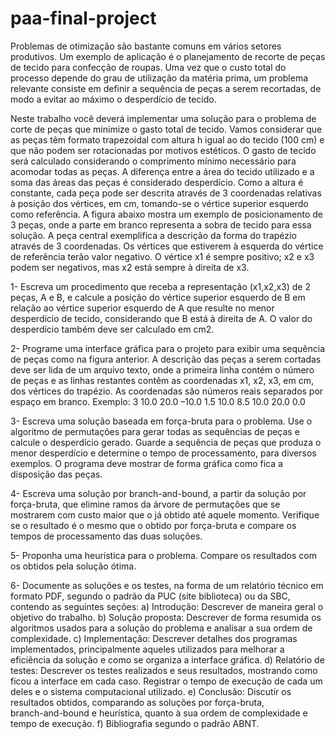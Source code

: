 # paa-final-project

Problemas de otimização são bastante comuns em vários setores produtivos. Um exemplo de
aplicação é o planejamento de recorte de peças de tecido para confecção de roupas. Uma vez
que o custo total do processo depende do grau de utilização da matéria prima, um problema
relevante consiste em definir a sequência de peças a serem recortadas, de modo a evitar ao
máximo o desperdício de tecido.  

Neste trabalho você deverá implementar uma solução para o problema de corte de peças que
minimize o gasto total de tecido. Vamos considerar que as peças têm formato trapezoidal com
altura h igual ao do tecido (100 cm) e que não podem ser rotacionadas por motivos estéticos. O
gasto de tecido será calculado considerando o comprimento mínimo necessário para acomodar
todas as peças. A diferença entre a área do tecido utilizado e a soma das áreas das peças é
considerado desperdício. Como a altura é constante, cada peça pode ser descrita através de 3
coordenadas relativas à posição dos vértices, em cm, tomando-se o vértice superior esquerdo
como referência. A figura abaixo mostra um exemplo de posicionamento de 3 peças, onde a
parte em branco representa a sobra de tecido para essa solução. A peça central exemplifica a
descrição da forma do trapézio através de 3 coordenadas. Os vértices que estiverem à esquerda
do vértice de referência terão valor negativo. O vértice x1 é sempre positivo; x2 e x3 podem ser
negativos, mas x2 está sempre à direita de x3.

1- Escreva um procedimento que receba a representação (x1,x2,x3) de 2 peças, A e B, e
calcule a posição do vértice superior esquerdo de B em relação ao vértice superior esquerdo
de A que resulte no menor desperdício de tecido, considerando que B está à direita de A. O
valor do desperdício também deve ser calculado em cm2.

2- Programe uma interface gráfica para o projeto para exibir uma sequência de peças como na
figura anterior. A descrição das peças a serem cortadas deve ser lida de um arquivo texto,
onde a primeira linha contém o número de peças e as linhas restantes contêm as
coordenadas x1, x2, x3, em cm, dos vértices do trapézio. As coordenadas são números reais
separados por espaço em branco. Exemplo:
3
10.0 20.0 –10.0
1.5 10.0 8.5
10.0 20.0 0.0

3- Escreva uma solução baseada em força-bruta para o problema. Use o algoritmo de
permutações para gerar todas as sequências de peças e calcule o desperdício gerado. Guarde
a sequência de peças que produza o menor desperdício e determine o tempo de
processamento, para diversos exemplos. O programa deve mostrar de forma gráfica como
fica a disposição das peças.  

4- Escreva uma solução por branch-and-bound, a partir da solução por força-bruta, que elimine
ramos da árvore de permutações que se mostrarem com custo maior que o já obtido até
aquele momento. Verifique se o resultado é o mesmo que o obtido por força-bruta e
compare os tempos de processamento das duas soluções.  

5- Proponha uma heurística para o problema. Compare os resultados com os obtidos pela
solução ótima.

6- Documente as soluções e os testes, na forma de um relatório técnico em formato PDF,
segundo o padrão da PUC (site biblioteca) ou da SBC, contendo as seguintes seções:
    a) Introdução: Descrever de maneira geral o objetivo do trabalho.
    b) Solução proposta: Descrever de forma resumida os algoritmos usados para a
    solução do problema e analisar a sua ordem de complexidade.
    c) Implementação: Descrever detalhes dos programas implementados, principalmente
    aqueles utilizados para melhorar a eficiência da solução e como se organiza a
    interface gráfica.
    d) Relatório de testes: Descrever os testes realizados e seus resultados, mostrando
    como ficou a interface em cada caso. Registrar o tempo de execução de cada um
    deles e o sistema computacional utilizado.
    e) Conclusão: Discutir os resultados obtidos, comparando as soluções por força-bruta,  
    branch-and-bound e heurística, quanto à sua ordem de complexidade e tempo de
    execução.
    f) Bibliografia segundo o padrão ABNT.
